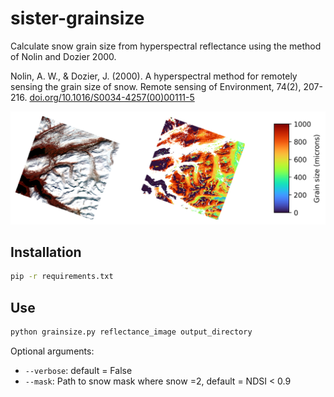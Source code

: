 # sister-grainsize

Calculate snow grain size from hyperspectral reflectance using the method of Nolin and Dozier 2000.

Nolin, A. W., & Dozier, J. (2000).
A hyperspectral method for remotely sensing the grain size of snow.
Remote sensing of Environment, 74(2), 207-216.
[doi.org/10.1016/S0034-4257(00)00111-5](https://doi.org/10.1016/S0034-4257(00)00111-5)

![](./examples/prisma_grainsize_example1.png)

## Installation

```bash
pip -r requirements.txt
```

## Use

```bash
python grainsize.py reflectance_image output_directory
```

Optional arguments:

- `--verbose`: default = False
- `--mask`: Path to snow mask where snow =2, default = NDSI < 0.9

